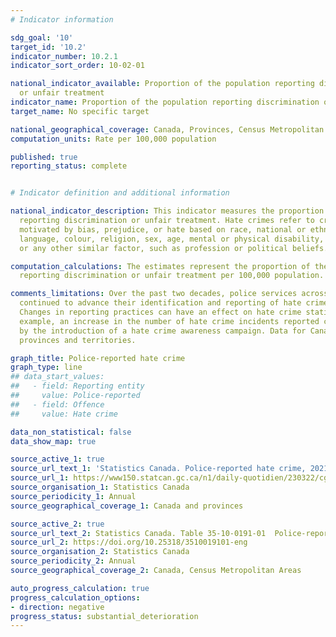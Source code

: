 ```yaml
---
# Indicator information

sdg_goal: '10'
target_id: '10.2'
indicator_number: 10.2.1
indicator_sort_order: 10-02-01

national_indicator_available: Proportion of the population reporting discrimination
  or unfair treatment
indicator_name: Proportion of the population reporting discrimination or unfair treatment
target_name: No specific target

national_geographical_coverage: Canada, Provinces, Census Metropolitan Areas
computation_units: Rate per 100,000 population

published: true
reporting_status: complete


# Indicator definition and additional information

national_indicator_description: This indicator measures the proportion of the population
  reporting discrimination or unfair treatment. Hate crimes refer to criminal offences
  motivated by bias, prejudice, or hate based on race, national or ethnic origin,
  language, colour, religion, sex, age, mental or physical disability, sexual orientation
  or any other similar factor, such as profession or political beliefs.

computation_calculations: The estimates represent the proportion of the population
  reporting discrimination or unfair treatment per 100,000 population.

comments_limitations: Over the past two decades, police services across Canada have
  continued to advance their identification and reporting of hate crime incidents.
  Changes in reporting practices can have an effect on hate crime statistics. For
  example, an increase in the number of hate crime incidents reported can be influenced
  by the introduction of a hate crime awareness campaign. Data for Canada include
  provinces and territories.

graph_title: Police-reported hate crime
graph_type: line
## data_start_values:
##   - field: Reporting entity
##     value: Police-reported
##   - field: Offence
##     value: Hate crime

data_non_statistical: false
data_show_map: true

source_active_1: true
source_url_text_1: 'Statistics Canada. Police-reported hate crime, 2021. Incident-based Uniform Crime Reporting Survey.'
source_url_1: https://www150.statcan.gc.ca/n1/daily-quotidien/230322/cg-a002-eng.htm
source_organisation_1: Statistics Canada
source_periodicity_1: Annual
source_geographical_coverage_1: Canada and provinces

source_active_2: true
source_url_text_2: Statistics Canada. Table 35-10-0191-01  Police-reported hate crime, number of incidents and rate per 100,000 population, Census Metropolitan Areas
source_url_2: https://doi.org/10.25318/3510019101-eng
source_organisation_2: Statistics Canada
source_periodicity_2: Annual
source_geographical_coverage_2: Canada, Census Metropolitan Areas

auto_progress_calculation: true
progress_calculation_options:
- direction: negative
progress_status: substantial_deterioration
---
```

